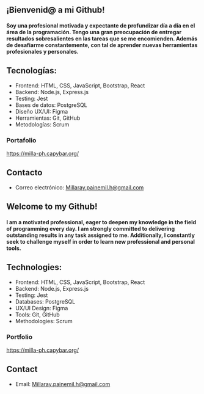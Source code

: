 ## ¡Bienvenid@ a mi Github! 

#### Soy una profesional motivada y expectante de profundizar día a día en el área de la programación. Tengo una gran preocupación de entregar resultados sobresalientes en las tareas que se me encomienden. Además de desafiarme constantemente, con tal de aprender nuevas herramientas profesionales y personales.

## Tecnologías:
- Frontend: HTML, CSS, JavaScript, Bootstrap, React
- Backend: Node.js, Express.js
- Testing: Jest
- Bases de datos:  PostgreSQL
- Diseño UX/UI: Figma
- Herramientas: Git, GitHub
- Metodologías: Scrum

### Portafolio
https://milla-ph.capybar.org/

## Contacto
* Correo electrónico: Millaray.painemil.h@gmail.com

## Welcome to my Github!

#### I am a motivated professional, eager to deepen my knowledge in the field of programming every day. I am strongly committed to delivering outstanding results in any task assigned to me. Additionally, I constantly seek to challenge myself in order to learn new professional and personal tools.

## Technologies:
- Frontend: HTML, CSS, JavaScript, Bootstrap, React
- Backend: Node.js, Express.js
- Testing: Jest
- Databases: PostgreSQL
- UX/UI Design: Figma
- Tools: Git, GitHub
- Methodologies: Scrum

### Portfolio
https://milla-ph.capybar.org/

## Contact
* Email: Millaray.painemil.h@gmail.com
<!--
**yumikosito/yumikosito** is a ✨ _special_ ✨ repository because its `README.md` (this file) appears on your GitHub profile.

Here are some ideas to get you started:

- 🔭 I’m currently working on ...
- 🌱 I’m currently learning ...
- 👯 I’m looking to collaborate on ...
- 🤔 I’m looking for help with ...
- 💬 Ask me about ...
- 📫 How to reach me: ...
- 😄 Pronouns: ...
- ⚡ Fun fact: ...
-->
